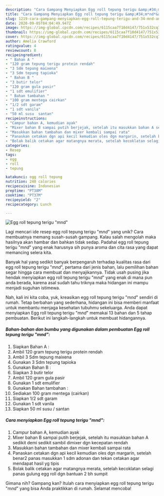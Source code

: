 ```yaml
---
description: "Cara Gampang Menyiapkan Egg roll tepung terigu &amp;#34;m*nd*&amp;#34;, Enak Banget"
title: "Cara Gampang Menyiapkan Egg roll tepung terigu &amp;#34;m*nd*&amp;#34;, Enak Banget"
slug: 1219-cara-gampang-menyiapkan-egg-roll-tepung-terigu-and-34-mnd-and-34-enak-banget
date: 2020-09-05T04:04:49.947Z
image: https://img-global.cpcdn.com/recipes/6115caa7f10d4147/751x532cq70/egg-roll-tepung-terigu-mnd-foto-resep-utama.jpg
thumbnail: https://img-global.cpcdn.com/recipes/6115caa7f10d4147/751x532cq70/egg-roll-tepung-terigu-mnd-foto-resep-utama.jpg
cover: https://img-global.cpcdn.com/recipes/6115caa7f10d4147/751x532cq70/egg-roll-tepung-terigu-mnd-foto-resep-utama.jpg
author: Amelia Crawford
ratingvalue: 4
reviewcount: 8
recipeingredient:
- " Bahan A "
- "120 gram tepung terigu protein rendah"
- "3 Sdm tepung maixena"
- "3 Sdm tepung tapioka"
- " Bahan B "
- "3 butir telor"
- "120 gram gula pasir"
- "1 sdt emulifier"
- " Bahan tambahan "
- "100 gram mentega cairkan"
- "1/2 sdt garam"
- "1 sdt vanila"
- "50 ml susu  santan"
recipeinstructions:
- "Campur bahan A, kemudian ayak"
- "Mixer bahan B sampai putih berjejak, setelah itu masukkan bahan A sedikit demi sedikit sambil dimixer dgn kecepatan rendah"
- "Masukkan bahan tambahan dan mixer kembali sampai rata"
- "Panaskan cetakan dgn api kecil kemudian oles dgn margarin, setelah benar2 panas masukkan 1 sdm adonan dan tekan cetakan agar mendapat hasil yg tipis"
- "Bolak balik cetakan agar matangnya merata, setelah kecoklatan selagi panas gulung egg roll dgn bantuan 2 bh sumpit"
categories:
- Resep
tags:
- egg
- roll
- tepung

katakunci: egg roll tepung 
nutrition: 240 calories
recipecuisine: Indonesian
preptime: "PT38M"
cooktime: "PT37M"
recipeyield: "2"
recipecategory: Lunch

---
```



![Egg roll tepung terigu &#34;m*nd*&#34;](https://img-global.cpcdn.com/recipes/6115caa7f10d4147/751x532cq70/egg-roll-tepung-terigu-mnd-foto-resep-utama.jpg)

Lagi mencari ide resep egg roll tepung terigu &#34;m*nd*&#34; yang unik? Cara membuatnya memang susah-susah gampang. Kalau salah mengolah maka hasilnya akan hambar dan bahkan tidak sedap. Padahal egg roll tepung terigu &#34;m*nd*&#34; yang enak harusnya sih punya aroma dan cita rasa yang dapat memancing selera kita.



Banyak hal yang sedikit banyak berpengaruh terhadap kualitas rasa dari egg roll tepung terigu &#34;m*nd*&#34;, pertama dari jenis bahan, lalu pemilihan bahan segar hingga cara membuat dan menyajikannya. Tidak usah pusing jika hendak menyiapkan egg roll tepung terigu &#34;m*nd*&#34; yang enak di mana pun anda berada, karena asal sudah tahu triknya maka hidangan ini mampu menjadi suguhan istimewa.


Nah, kali ini kita coba, yuk, kreasikan egg roll tepung terigu &#34;m*nd*&#34; sendiri di rumah. Tetap berbahan yang sederhana, hidangan ini bisa memberi manfaat untuk membantu menjaga kesehatan tubuhmu sekeluarga. Anda dapat menyiapkan Egg roll tepung terigu &#34;m*nd*&#34; memakai 13 bahan dan 5 tahap pembuatan. Berikut ini langkah-langkah untuk membuat hidangannya.

<!--inarticleads1-->

##### Bahan-bahan dan bumbu yang digunakan dalam pembuatan Egg roll tepung terigu &#34;m*nd*&#34;:

1. Siapkan  Bahan A :
1. Ambil 120 gram tepung terigu protein rendah
1. Ambil 3 Sdm tepung maixena
1. Gunakan 3 Sdm tepung tapioka
1. Gunakan  Bahan B :
1. Siapkan 3 butir telor
1. Ambil 120 gram gula pasir
1. Gunakan 1 sdt emulifier
1. Gunakan  Bahan tambahan :
1. Sediakan 100 gram mentega (cairkan)
1. Siapkan 1/2 sdt garam
1. Gunakan 1 sdt vanila
1. Siapkan 50 ml susu / santan




<!--inarticleads2-->

##### Cara menyiapkan Egg roll tepung terigu &#34;m*nd*&#34;:

1. Campur bahan A, kemudian ayak
1. Mixer bahan B sampai putih berjejak, setelah itu masukkan bahan A sedikit demi sedikit sambil dimixer dgn kecepatan rendah
1. Masukkan bahan tambahan dan mixer kembali sampai rata
1. Panaskan cetakan dgn api kecil kemudian oles dgn margarin, setelah benar2 panas masukkan 1 sdm adonan dan tekan cetakan agar mendapat hasil yg tipis
1. Bolak balik cetakan agar matangnya merata, setelah kecoklatan selagi panas gulung egg roll dgn bantuan 2 bh sumpit




Gimana nih? Gampang kan? Itulah cara menyiapkan egg roll tepung terigu &#34;m*nd*&#34; yang bisa Anda praktikkan di rumah. Selamat mencoba!
